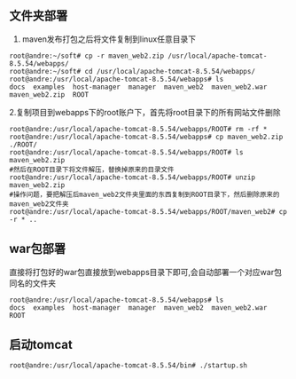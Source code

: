 ## 文件夹部署

1. maven发布打包之后将文件复制到linux任意目录下

```shell
root@andre:~/soft# cp -r maven_web2.zip /usr/local/apache-tomcat-8.5.54/webapps/
root@andre:~/soft# cd /usr/local/apache-tomcat-8.5.54/webapps/
root@andre:/usr/local/apache-tomcat-8.5.54/webapps# ls
docs  examples  host-manager  manager  maven_web2  maven_web2.war  maven_web2.zip  ROOT
```

2.复制项目到webapps下的root账户下，首先将root目录下的所有网站文件删除

```shell
root@andre:/usr/local/apache-tomcat-8.5.54/webapps/ROOT# rm -rf *
root@andre:/usr/local/apache-tomcat-8.5.54/webapps# cp maven_web2.zip  ./ROOT/
root@andre:/usr/local/apache-tomcat-8.5.54/webapps/ROOT# ls
maven_web2.zip
#然后在ROOT目录下将文件解压，替换掉原来的目录文件
root@andre:/usr/local/apache-tomcat-8.5.54/webapps/ROOT# unzip maven_web2.zip
#操作问题，要把解压后maven_web2文件夹里面的东西复制到ROOT目录下，然后删除原来的maven_web2文件夹
root@andre:/usr/local/apache-tomcat-8.5.54/webapps/ROOT/maven_web2# cp -r * ..

```

## war包部署

直接将打包好的war包直接放到webapps目录下即可,会自动部署一个对应war包同名的文件夹

```shell
root@andre:/usr/local/apache-tomcat-8.5.54/webapps# ls
docs  examples  host-manager  manager  maven_web2  maven_web2.war  ROOT
```

## 启动tomcat

```shell
root@andre:/usr/local/apache-tomcat-8.5.54/bin# ./startup.sh
```

